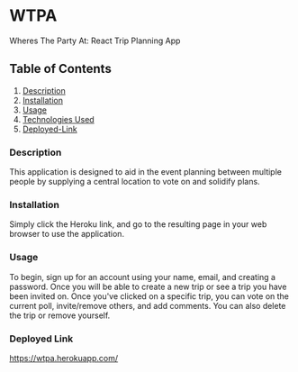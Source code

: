# WTPA
Wheres The Party At: React Trip Planning App

## Table of Contents
 1. [Description](#description)
 2. [Installation](#installation)
 3. [Usage](#usage)
 4. [Technologies Used](#technologies-used)
 5. [Deployed-Link](#deployed-link)


### Description

This application is designed to aid in the event planning between multiple people by supplying a central location to vote on and solidify plans.

### Installation

Simply click the Heroku link, and go to the resulting page in your web browser to use the application.

### Usage

To begin, sign up for an account using your name, email, and creating a password. Once you will be able to create a new trip or see a trip you have been invited on. Once you've clicked on a specific trip, you can vote on the current poll, invite/remove others, and add comments. You can also delete the trip or remove yourself.

### Deployed Link

https://wtpa.herokuapp.com/
